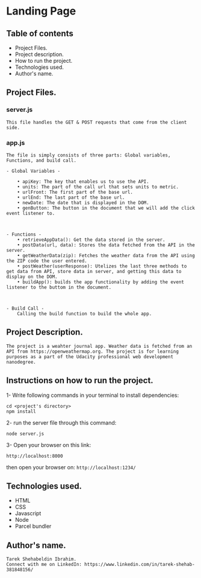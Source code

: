 # Landing Page

## Table of contents

- Project Files.
- Project description.
- How to run the project.
- Technologies used.
- Author's name.

## Project Files.

### server.js

    This file handles the GET & POST requests that come from the client side.

### app.js

    The file is simply consists of three parts: Global variables, Functions, and build call.

    - Global Variables -

        • apiKey: The key that enables us to use the API.
        • units: The part of the call url that sets units to metric.
        • urlFront: The first part of the base url.
        • urlEnd: The last part of the base url.
        • newDate: The date that is displayed in the DOM.
        • genButton: The button in the document that we will add the click event listener to.



    - Functions -
        • retrieveAppData(): Get the data stored in the server.
        • postData(url, data): Stores the data fetched from the API in the server.
        • getWeatherData(zip): Fetches the weather data from the API using the ZIP code the user entered.
        • postWeather(userResponse): Utelizes the last three methods to get data from API, store data in server, and getting this data to display on the DOM.
        • buildApp(): builds the app functionality by adding the event listener to the buttom in the document.



    - Build Call -
        Calling the build function to build the whole app.

## Project Description.

    The project is a weahter journal app. Weather data is fetched from an API from https://openweathermap.org. The project is for learning purposes as a part of the Udacity professional web development nanodegree.

## Instructions on how to run the project.

1- Write following commands in your terminal to install dependencies:

```
cd <project's directory>
npm install
```

2- run the server file through this command:

```
node server.js
```

3- Open your browser on this link:

```
http://localhost:8000
```

then open your browser on: `http://localhost:1234/`

## Technologies used.

- HTML
- CSS
- Javascript
- Node
- Parcel bundler

## Author's name.

    Tarek Shehabeldin Ibrahim.
    Connect with me on LinkedIn: https://www.linkedin.com/in/tarek-shehab-381848156/
